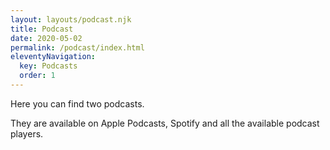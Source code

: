 ```yaml
---
layout: layouts/podcast.njk
title: Podcast
date: 2020-05-02
permalink: /podcast/index.html
eleventyNavigation:
  key: Podcasts
  order: 1
---
```

Here you can find two podcasts. 

They are available on Apple Podcasts, Spotify and all the available podcast players. 